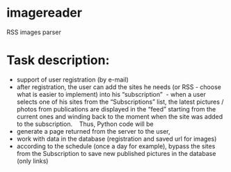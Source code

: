 # imagereader
RSS images parser

# Task description:
- support of user registration (by e-mail)
- after registration, the user can add the sites he needs (or RSS - choose what is easier to implement) into his “subscription”
 - when a user selects one of his sites from the “Subscriptions” list, the latest pictures / photos from publications are displayed in the “feed” starting from the current ones and winding back to the moment when the site was added to the subscription.
  
Thus, Python code will be
- generate a page returned from the server to the user,
- work with data in the database (registration and saved url for images)
- according to the schedule (once a day for example), bypass the sites from the Subscription to save new published pictures in the database (only links)
